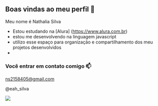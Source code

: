 ## Boas vindas ao meu perfil 🖤

Meu nome é Nathalia Silva

- Estou estudando na [Alura] (https://www.alura.com.br)
- estou me desenvolvendo na linguagem javascript
- utilizo esse espaço para organização e compartilhamento dos meu projetos desenvolvidos 
- 
### Você entrar em contato comigo 📫

ns2158405@gmail.com

@eah_silva

![](https://media1.tenor.com/m/CzaHhPyIR8gAAAAC/rosy00.gif)
